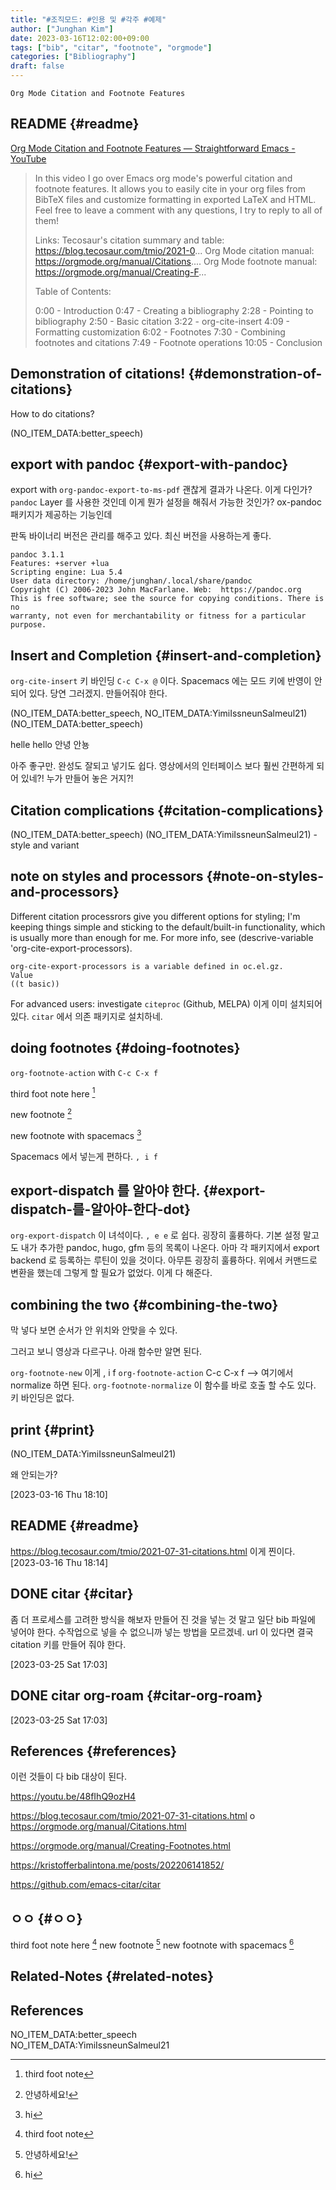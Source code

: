 ```yaml
---
title: "#조직모드: #인용 및 #각주 #예제"
author: ["Junghan Kim"]
date: 2023-03-16T12:02:00+09:00
tags: ["bib", "citar", "footnote", "orgmode"]
categories: ["Bibliography"]
draft: false
---
```


```text
Org Mode Citation and Footnote Features
```


## README {#readme}

[Org Mode Citation and Footnote Features — Straightforward Emacs - YouTube](https://youtu.be/48fIhQ9ozH4)

> In this video I go over Emacs org mode's powerful citation and footnote features. It allows you to easily cite in your org files from BibTeX files and customize formatting in exported LaTeX and HTML. Feel free to leave a comment with any questions, I try to reply to all of them!
>
> Links: Tecosaur's citation summary and table: <https://blog.tecosaur.com/tmio/2021-0>... Org Mode citation manual: <https://orgmode.org/manual/Citations>.... Org Mode footnote manual: <https://orgmode.org/manual/Creating-F>...
>
> Table of Contents:
>
> 0:00 - Introduction 0:47 - Creating a bibliography 2:28 - Pointing to bibliography 2:50 - Basic citation 3:22 - org-cite-insert 4:09 - Formatting customization 6:02 - Footnotes 7:30 - Combining footnotes and citations 7:49 - Footnote operations 10:05 - Conclusion


## Demonstration of citations! {#demonstration-of-citations}

How to do citations?

(NO_ITEM_DATA:better_speech)


## export with pandoc {#export-with-pandoc}

export with `org-pandoc-export-to-ms-pdf` 괜찮게 결과가 나온다. 이게 다인가? `pandoc` Layer 를 사용한 것인데 이게 뭔가 설정을 해줘서 가능한 것인가? ox-pandoc 패키지가 제공하는 기능인데

판독 바이너리 버전은 관리를 해주고 있다. 최신 버전을 사용하는게 좋다.

```text
pandoc 3.1.1
Features: +server +lua
Scripting engine: Lua 5.4
User data directory: /home/junghan/.local/share/pandoc
Copyright (C) 2006-2023 John MacFarlane. Web:  https://pandoc.org
This is free software; see the source for copying conditions. There is no
warranty, not even for merchantability or fitness for a particular purpose.
```


## Insert and Completion {#insert-and-completion}

`org-cite-insert` 키 바인딩 `C-c C-x @` 이다. Spacemacs 에는 모드 키에 반영이 안되어 있다. 당연 그러겠지. 만들어줘야 한다.

(NO_ITEM_DATA:better_speech, NO_ITEM_DATA:YimiIssneunSalmeul21) (NO_ITEM_DATA:better_speech)

helle hello 안녕 안뇽

아주 좋구만. 완성도 잘되고 넣기도 쉽다. 영상에서의 인터페이스 보다 훨씬 간편하게 되어 있네?! 누가 만들어 놓은 거지?!


## Citation complications {#citation-complications}

(NO_ITEM_DATA:better_speech) (NO_ITEM_DATA:YimiIssneunSalmeul21) - style and variant


## note on styles and processors {#note-on-styles-and-processors}

Different citation processrors give you different options for styling; I'm keeping things simple and sticking to the default/built-in functionality, which is usually more than enough for me. For more info, see (descrive-variable 'org-cite-export-processors).

```text
org-cite-export-processors is a variable defined in oc.el.gz.
Value
((t basic))
```

For advanced users: investigate `citeproc` (Github, MELPA) 이게 이미 설치되어 있다. `citar` 에서 의존 패키지로 설치하네.


## doing footnotes {#doing-footnotes}

`org-footnote-action` with `C-c C-x f`

third foot note here&nbsp;[^fn:1]

new footnote&nbsp;[^fn:2]

new footnote with spacemacs&nbsp;[^fn:3]

Spacemacs 에서 넣는게 편하다. `, i f`


## export-dispatch 를 알아야 한다. {#export-dispatch-를-알아야-한다-dot}

`org-export-dispatch` 이 녀석이다. `, e e` 로 쉽다. 굉장히 훌륭하다. 기본 설정 말고도 내가 추가한 pandoc, hugo, gfm 등의 목록이 나온다. 아마 각 패키지에서 export backend 로 등록하는 루틴이 있을 것이다. 아무튼 굉장히 훌륭하다. 위에서 커맨드로 변환을 했는데 그렇게 할 필요가 없었다. 이게 다 해준다.


## combining the two {#combining-the-two}

막 넣다 보면 순서가 안 위치와 안맞을 수 있다.

그러고 보니 영상과 다르구나. 아래 함수만 알면 된다.

`org-footnote-new` 이게 , i f `org-footnote-action` C-c C-x f --&gt; 여기에서 normalize 하면 된다. `org-footnote-normalize` 이 함수를 바로 호출 할 수도 있다. 키 바인딩은 없다.


## print {#print}

(NO_ITEM_DATA:YimiIssneunSalmeul21)

왜 안되는가?

<span class="timestamp-wrapper"><span class="timestamp">[2023-03-16 Thu 18:10]</span></span>


## README {#readme}

<https://blog.tecosaur.com/tmio/2021-07-31-citations.html> 이게 찐이다. <span class="timestamp-wrapper"><span class="timestamp">[2023-03-16 Thu 18:14]</span></span>


## <span class="org-todo done DONE">DONE</span> citar {#citar}

좀 더 프로세스를 고려한 방식을 해보자 만들어 진 것을 넣는 것 말고 일단 bib 파일에 넣어야 한다. 수작업으로 넣을 수 없으니까 넣는 방법을 모르겠네. url 이 있다면 결국 citation 키를 만들어 줘야 한다.

<span class="timestamp-wrapper"><span class="timestamp">[2023-03-25 Sat 17:03]</span></span>


## <span class="org-todo done DONE">DONE</span> citar org-roam {#citar-org-roam}

<span class="timestamp-wrapper"><span class="timestamp">[2023-03-25 Sat 17:03]</span></span>


## References {#references}

이런 것들이 다 bib 대상이 된다.

<https://youtu.be/48fIhQ9ozH4>

<https://blog.tecosaur.com/tmio/2021-07-31-citations.html> o <https://orgmode.org/manual/Citations.html>

<https://orgmode.org/manual/Creating-Footnotes.html>

<https://kristofferbalintona.me/posts/202206141852/>

<https://github.com/emacs-citar/citar>


## ㅇㅇ {#ㅇㅇ}

third foot note here&nbsp;[^fn:1] new footnote&nbsp;[^fn:2] new footnote with spacemacs&nbsp;[^fn:3]


## Related-Notes {#related-notes}

## References

<style>.csl-entry{text-indent: -1.5em; margin-left: 1.5em;}</style><div class="csl-bib-body">
  <div class="csl-entry">NO_ITEM_DATA:better_speech</div>
  <div class="csl-entry">NO_ITEM_DATA:YimiIssneunSalmeul21</div>
</div>

[^fn:1]: third foot note
[^fn:2]: 안녕하세요!
[^fn:3]: hi
